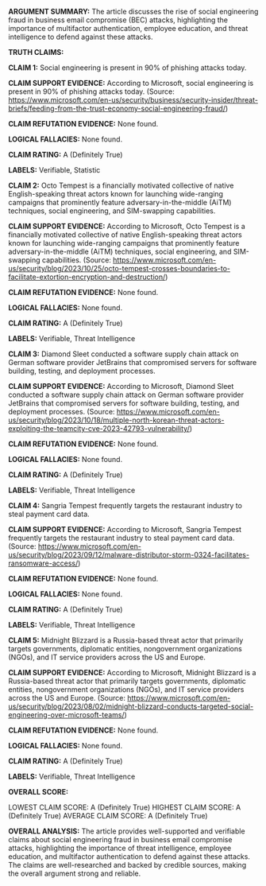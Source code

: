 **ARGUMENT SUMMARY:** The article discusses the rise of social engineering fraud in business email compromise (BEC) attacks, highlighting the importance of multifactor authentication, employee education, and threat intelligence to defend against these attacks.

**TRUTH CLAIMS:**

**CLAIM 1:** Social engineering is present in 90% of phishing attacks today.

**CLAIM SUPPORT EVIDENCE:** According to Microsoft, social engineering is present in 90% of phishing attacks today. (Source: https://www.microsoft.com/en-us/security/business/security-insider/threat-briefs/feeding-from-the-trust-economy-social-engineering-fraud/)

**CLAIM REFUTATION EVIDENCE:** None found.

**LOGICAL FALLACIES:** None found.

**CLAIM RATING:** A (Definitely True)

**LABELS:** Verifiable, Statistic

**CLAIM 2:** Octo Tempest is a financially motivated collective of native English-speaking threat actors known for launching wide-ranging campaigns that prominently feature adversary-in-the-middle (AiTM) techniques, social engineering, and SIM-swapping capabilities.

**CLAIM SUPPORT EVIDENCE:** According to Microsoft, Octo Tempest is a financially motivated collective of native English-speaking threat actors known for launching wide-ranging campaigns that prominently feature adversary-in-the-middle (AiTM) techniques, social engineering, and SIM-swapping capabilities. (Source: https://www.microsoft.com/en-us/security/blog/2023/10/25/octo-tempest-crosses-boundaries-to-facilitate-extortion-encryption-and-destruction/)

**CLAIM REFUTATION EVIDENCE:** None found.

**LOGICAL FALLACIES:** None found.

**CLAIM RATING:** A (Definitely True)

**LABELS:** Verifiable, Threat Intelligence

**CLAIM 3:** Diamond Sleet conducted a software supply chain attack on German software provider JetBrains that compromised servers for software building, testing, and deployment processes.

**CLAIM SUPPORT EVIDENCE:** According to Microsoft, Diamond Sleet conducted a software supply chain attack on German software provider JetBrains that compromised servers for software building, testing, and deployment processes. (Source: https://www.microsoft.com/en-us/security/blog/2023/10/18/multiple-north-korean-threat-actors-exploiting-the-teamcity-cve-2023-42793-vulnerability/)

**CLAIM REFUTATION EVIDENCE:** None found.

**LOGICAL FALLACIES:** None found.

**CLAIM RATING:** A (Definitely True)

**LABELS:** Verifiable, Threat Intelligence

**CLAIM 4:** Sangria Tempest frequently targets the restaurant industry to steal payment card data.

**CLAIM SUPPORT EVIDENCE:** According to Microsoft, Sangria Tempest frequently targets the restaurant industry to steal payment card data. (Source: https://www.microsoft.com/en-us/security/blog/2023/09/12/malware-distributor-storm-0324-facilitates-ransomware-access/)

**CLAIM REFUTATION EVIDENCE:** None found.

**LOGICAL FALLACIES:** None found.

**CLAIM RATING:** A (Definitely True)

**LABELS:** Verifiable, Threat Intelligence

**CLAIM 5:** Midnight Blizzard is a Russia-based threat actor that primarily targets governments, diplomatic entities, nongovernment organizations (NGOs), and IT service providers across the US and Europe.

**CLAIM SUPPORT EVIDENCE:** According to Microsoft, Midnight Blizzard is a Russia-based threat actor that primarily targets governments, diplomatic entities, nongovernment organizations (NGOs), and IT service providers across the US and Europe. (Source: https://www.microsoft.com/en-us/security/blog/2023/08/02/midnight-blizzard-conducts-targeted-social-engineering-over-microsoft-teams/)

**CLAIM REFUTATION EVIDENCE:** None found.

**LOGICAL FALLACIES:** None found.

**CLAIM RATING:** A (Definitely True)

**LABELS:** Verifiable, Threat Intelligence

**OVERALL SCORE:**

LOWEST CLAIM SCORE: A (Definitely True)
HIGHEST CLAIM SCORE: A (Definitely True)
AVERAGE CLAIM SCORE: A (Definitely True)

**OVERALL ANALYSIS:** The article provides well-supported and verifiable claims about social engineering fraud in business email compromise attacks, highlighting the importance of threat intelligence, employee education, and multifactor authentication to defend against these attacks. The claims are well-researched and backed by credible sources, making the overall argument strong and reliable.
